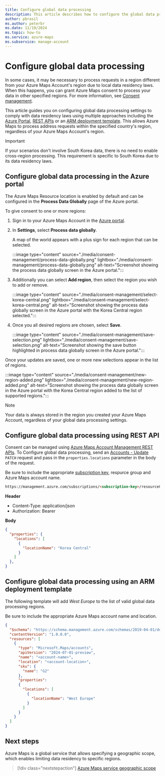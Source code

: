 ```yaml
---
title: Configure global data processing
description: This article describes how to configure the global data processing settings in Azure Maps to comply with data residency laws.
author: pbrasil
ms.author: peterbr
ms.date: 11/19/2024
ms.topic: how-to
ms.service: azure-maps
ms.subservice: manage-account
---
```


# Configure global data processing

In some cases, it may be necessary to process requests in a region different from your Azure Maps Account's region due to local data residency laws. When this happens, you can grant Azure Maps consent to process your data in other specified regions. For more information, see [Consent management].

This article guides you on configuring global data processing settings to comply with data residency laws using multiple approaches including the [Azure Portal](#configure-global-data-processing-in-the-azure-portal), [REST APIs](#configure-global-data-processing-using-rest-api) or an [ARM deployment template](#configure-global-data-processing-using-arm-deployment-template). This allows Azure Maps to process address requests within the specified country's region, regardless of your Azure Maps Account's region.

> [!IMPORTANT]
> If your scenarios don't involve South Korea data, there is no need to enable cross-region processing. This requirement is specific to South Korea due to its data residency laws.

## Configure global data processing in the Azure portal

The Azure Maps Resource location is enabled by default and can be configured in the **Process Data Globally** page of the Azure portal.

To give consent to one or more regions:

1. Sign in to your Azure Maps Account in the [Azure portal].
1. In **Settings**, select **Process data globally**.

   A map of the world appears with a plus sign for each region that can be selected.

   :::image type="content" source="./media/consent-management/process-data-globally.png" lightbox="./media/consent-management/process-data-globally.png" alt-text="Screenshot showing the process data globally screen in the Azure portal.":::

1. Additionally you can select **Add region**, then select the region you wish to add or remove.

   :::image type="content" source="./media/consent-management/select-korea-central.png" lightbox="./media/consent-management/select-korea-central.png" alt-text="Screenshot showing the process data globally screen in the Azure portal with the Korea Central region selected.":::

1. Once you all desired regions are chosen, select **Save**.

   :::image type="content" source="./media/consent-management/save-selection.png" lightbox="./media/consent-management/save-selection.png" alt-text="Screenshot showing the save button highlighted in process data globally screen in the Azure portal.":::

Once your updates are saved, one or more new selections appear in the list of regions.

:::image type="content" source="./media/consent-management/new-region-added.png" lightbox="./media/consent-management/new-region-added.png" alt-text="Screenshot showing the process data globally screen in the Azure portal with the Korea Central region added to the list of supported regions.":::

> [!NOTE]
> Your data is always stored in the region you created your Azure Maps Account, regardless of your global data processing settings.

## Configure global data processing using REST API

Consent can be managed using [Azure Maps Account Management REST APIs]. To Configure global data processing, send an [Accounts - Update]  `PATCH` request and pass in the `properties.locations` parameter in the body of the request.

Be sure to include the appropriate [subscription key], respurce group and Azure Maps account name.

```html
https://management.azure.com/subscriptions/<subscription-key>/resourceGroups/<resource-group-name>/providers/Microsoft.Maps/accounts/<account-name>?api-version=2024-07-01-preview
```

**Header**

- Content-Type: application/json
- Authorization: Bearer <access-token> 

**Body**

```json
{
  "properties": {
    "locations": [
      {
        "locationName": "Korea Central"
      }
    ]
  },
}
```

## Configure global data processing using an ARM deployment template

The following template will add _West Europe_ to the list of valid global data processing regions.

Be sure to include the appropriate Azure Maps account name and location.

```json
{
  "$schema": "https://schema.management.azure.com/schemas/2019-04-01/deploymentTemplate.json#",
  "contentVersion": "1.0.0.0",
  "resources": [
    {
      "type": "Microsoft.Maps/accounts",
      "apiVersion": "2024-07-01-preview",
      "name": "<account-name>",
      "location": "<account-location>",
      "sku": {
        "name": "G2"
      },
      "properties":
      {
        "locations": [
          {
            "locationName": "West Europe"
          }
        ]
      }
    }
  ]
}
```

## Next steps

Azure Maps is a global service that allows specifying a geographic scope, which enables limiting data residency to specific regions.

> [!div class="nextstepaction"]
> [Azure Maps service geographic scope]

[Accounts - Update]: /rest/api/maps-management/accounts/update
[Azure Maps Account Management REST APIs]: /rest/api/maps-management/accounts
[Azure portal]: https://ms.portal.azure.com
[Azure Maps service geographic scope]: geographic-scope.md
[Consent management]: consent-management.md
[subscription key]: quick-demo-map-app.md#get-the-subscription-key-for-your-account